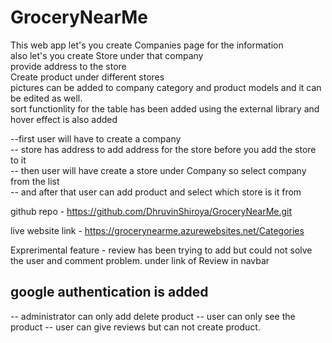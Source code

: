 # GroceryNearMe

This web app let's you create Companies page for the information <br/>
also let's you create Store under that company <br/>
provide address to the store <br/>
Create product under different stores <br/>
pictures can be added to company category and product models and it can be edited as well. <br/>
sort functionlity for the table has been added using the external library and hover effect is also added <br/>


--first user will have to create a company <br/>
-- store has address to add address for the store before you add the store to it<br/>
-- then user will have create a store under Company so select company from the list<br/>
-- and after that user can add product and select which store is it from<br/>

github repo - https://github.com/DhruvinShiroya/GroceryNearMe.git <br/>

live website link - https://grocerynearme.azurewebsites.net/Categories <br/>

Exprerimental feature - review has been trying to add but could not solve the user and comment problem. under link of Review in navbar

## google authentication is added
-- administrator can only add delete product
-- user can only see the product
-- user can give reviews but can not create product.
